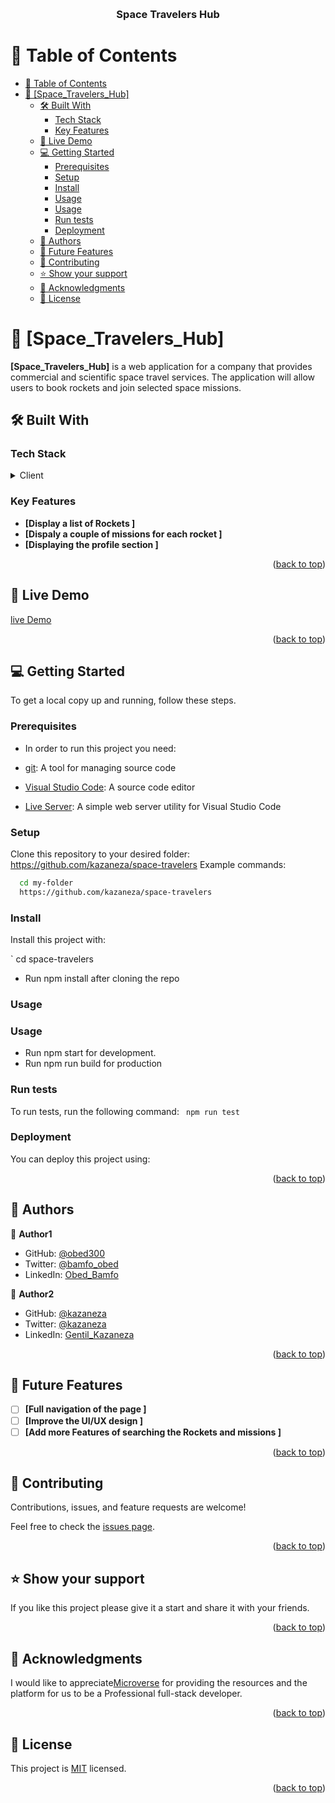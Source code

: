 <a name="readme-top"></a>


<div align="center">
  <br/>

  <h3><b>Space Travelers Hub</b></h3>

</div>


# 📗 Table of Contents

- [📗 Table of Contents](#-table-of-contents)
- [📖 \[Space\_Travelers\_Hub\] ](#-space_travelers_hub-)
  - [🛠 Built With ](#-built-with-)
    - [Tech Stack ](#tech-stack-)
    - [Key Features ](#key-features-)
  - [🚀 Live Demo ](#-live-demo-)
  - [💻 Getting Started ](#-getting-started-)
    - [Prerequisites](#prerequisites)
    - [Setup](#setup)
    - [Install](#install)
    - [Usage](#usage)
    - [Usage](#usage-1)
    - [Run tests](#run-tests)
    - [Deployment](#deployment)
  - [👥 Authors ](#-authors-)
  - [🔭 Future Features ](#-future-features-)
  - [🤝 Contributing ](#-contributing-)
  - [⭐️ Show your support ](#️-show-your-support-)
  - [🙏 Acknowledgments ](#-acknowledgments-)
  - [📝 License ](#-license-)

# 📖 [Space_Travelers_Hub] <a name="about-project"></a>
**[Space_Travelers_Hub]** is  a web application for a company that provides commercial and scientific space travel services. The application will allow users to book rockets and join selected space missions.

## 🛠 Built With <a name="built-with"></a>

### Tech Stack <a name="tech-stack"></a>

<details>
  <summary>Client</summary>
  <ul>
    <li><a href="#">REACT JS </a></li>

    <li><a href="#">Redux</a></li>
     <li><a href="#">Routes</a></li>
  </ul>
</details>





### Key Features <a name="key-features"></a>


- **[Display a list of Rockets ]**
- **[Dispaly a couple of missions for each rocket  ]**
- **[Displaying the profile section ]**

<p align="right">(<a href="#readme-top">back to top</a>)</p>

## 🚀 Live Demo <a name="live-demo"></a>


[live Demo](https://spacetravelershub-obed.netlify.app/)



<p align="right">(<a href="#readme-top">back to top</a>)</p>


## 💻 Getting Started <a name="getting-started"></a>

To get a local copy up and running, follow these steps.

### Prerequisites

- In order to run this project you need:

- [git](https://git-scm.com/downloads): A tool for managing source code
- [Visual Studio Code](https://code.visualstudio.com/): A source code editor
- [Live Server](https://marketplace.visualstudio.com/items?itemName=ritwickdey.LiveServer): A simple web server utility for Visual Studio Code

### Setup

Clone this repository to your desired folder:
https://github.com/kazaneza/space-travelers
 Example commands:

```sh
  cd my-folder
  https://github.com/kazaneza/space-travelers
```

### Install

Install this project with:

` cd space-travelers
  - Run npm install after cloning the repo

### Usage

### Usage

- Run npm start for development. 
- Run npm run build for production


### Run tests

To run tests, run the following command:
` npm run test`


### Deployment

You can deploy this project using:

<p align="right">(<a href="#readme-top">back to top</a>)</p>

## 👥 Authors <a name="authors"></a>

👤 **Author1**

- GitHub: [@obed300](https://github.com/obed300)
- Twitter: [@bamfo_obed](https://twitter.com/bamfo_obed)
- LinkedIn: [Obed_Bamfo](https://www.linkedin.com/in/obedbamfo)

👤 **Author2**

- GitHub: [@kazaneza](https://github.com/kazaneza)
- Twitter: [@kazaneza](https://twitter.com/kazaneza)
- LinkedIn: [Gentil_Kazaneza](https://www.linkedin.com/in/gentil-kazaneza-a51742188/)


<p align="right">(<a href="#readme-top">back to top</a>)</p>

## 🔭 Future Features <a name="future-features"></a>

- [ ] **[Full navigation of the page ]**
- [ ] **[Improve the UI/UX design  ]**
- [ ] **[Add more Features of searching the Rockets and missions ]**

<p align="right">(<a href="#readme-top">back to top</a>)</p>

## 🤝 Contributing <a name="contributing"></a>

Contributions, issues, and feature requests are welcome!

Feel free to check the [issues page](../../issues/).

<p align="right">(<a href="#readme-top">back to top</a>)</p>

## ⭐️ Show your support <a name="support"></a>

If you like this project please give it a start and share it with your friends. 

<p align="right">(<a href="#readme-top">back to top</a>)</p>

## 🙏 Acknowledgments <a name="acknowledgements"></a>

I would like to appreciate[Microverse](https://www.microverse.org/) for providing the resources and the platform for us to be a Professional full-stack developer.


<p align="right">(<a href="#readme-top">back to top</a>)</p>

## 📝 License <a name="license"></a>

This project is [MIT](./MIT.md) licensed.

<p align="right">(<a href="#readme-top">back to top</a>)</p>
